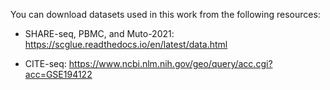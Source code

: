 You can download datasets used in this work from the following resources:

- SHARE-seq, PBMC, and Muto-2021: https://scglue.readthedocs.io/en/latest/data.html

- CITE-seq: https://www.ncbi.nlm.nih.gov/geo/query/acc.cgi?acc=GSE194122 
